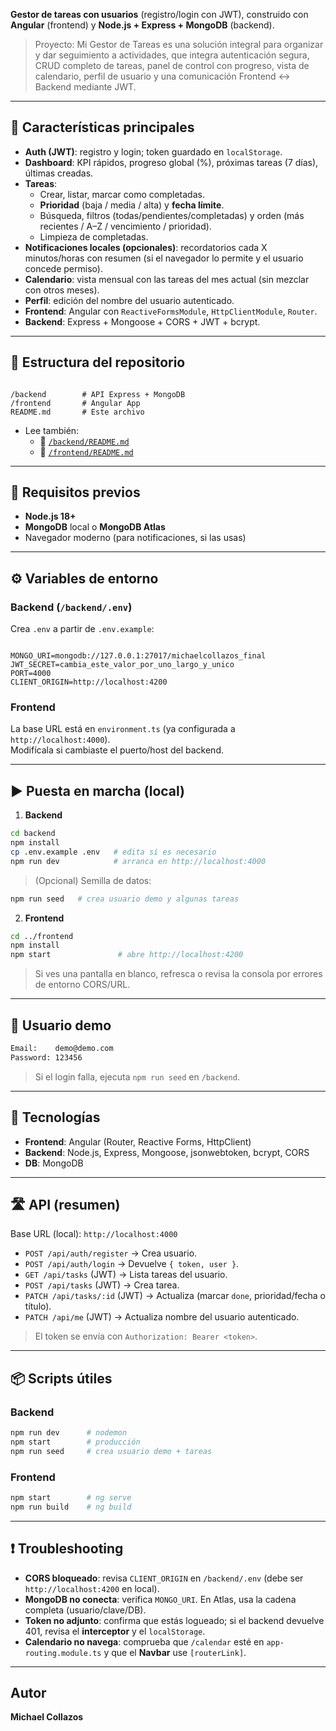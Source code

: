 
**Gestor de tareas con usuarios** (registro/login con JWT), construido con **Angular** (frontend) y **Node.js + Express + MongoDB** (backend).

> Proyecto: Mi Gestor de Tareas es una solución integral para organizar y dar seguimiento a actividades, que integra autenticación segura, CRUD completo de tareas, panel de control con progreso, vista de calendario, perfil de usuario y una comunicación Frontend ↔ Backend mediante JWT.
---

## 🚀 Características principales

- **Auth (JWT)**: registro y login; token guardado en `localStorage`.
- **Dashboard**: KPI rápidos, progreso global (%), próximas tareas (7 días), últimas creadas.
- **Tareas**:
  - Crear, listar, marcar como completadas.
  - **Prioridad** (baja / media / alta) y **fecha límite**.
  - Búsqueda, filtros (todas/pendientes/completadas) y orden (más recientes / A–Z / vencimiento / prioridad).
  - Limpieza de completadas.
- **Notificaciones locales (opcionales)**: recordatorios cada X minutos/horas con resumen (si el navegador lo permite y el usuario concede permiso).
- **Calendario**: vista mensual con las tareas del mes actual (sin mezclar con otros meses).
- **Perfil**: edición del nombre del usuario autenticado.
- **Frontend**: Angular con `ReactiveFormsModule`, `HttpClientModule`, `Router`.
- **Backend**: Express + Mongoose + CORS + JWT + bcrypt.

---

## 🧱 Estructura del repositorio

```

/backend        # API Express + MongoDB
/frontend       # Angular App
README.md       # Este archivo

```

- Lee también:
  - 📄 [`/backend/README.md`](backend/README.md)
  - 📄 [`/frontend/README.md`](frontend/README.md)

---

## 🔧 Requisitos previos

- **Node.js 18+**  
- **MongoDB** local o **MongoDB Atlas**
- Navegador moderno (para notificaciones, si las usas)

---

## ⚙️ Variables de entorno

### Backend (`/backend/.env`)
Crea `.env` a partir de `.env.example`:

```

MONGO_URI=mongodb://127.0.0.1:27017/michaelcollazos_final
JWT_SECRET=cambia_este_valor_por_uno_largo_y_unico
PORT=4000
CLIENT_ORIGIN=http://localhost:4200

````

### Frontend
La base URL está en `environment.ts` (ya configurada a `http://localhost:4000`).  
Modifícala si cambiaste el puerto/host del backend.

---

## ▶️ Puesta en marcha (local)

1) **Backend**
```bash
cd backend
npm install
cp .env.example .env   # edita si es necesario
npm run dev            # arranca en http://localhost:4000
````

> (Opcional) Semilla de datos:

```bash
npm run seed   # crea usuario demo y algunas tareas
```

2. **Frontend**

```bash
cd ../frontend
npm install
npm start               # abre http://localhost:4200
```

> Si ves una pantalla en blanco, refresca o revisa la consola por errores de entorno CORS/URL.

---

## 🔑 Usuario demo

```txt
Email:    demo@demo.com
Password: 123456
```

> Si el login falla, ejecuta `npm run seed` en `/backend`.

---

## 🧩 Tecnologías

* **Frontend**: Angular (Router, Reactive Forms, HttpClient)
* **Backend**: Node.js, Express, Mongoose, jsonwebtoken, bcrypt, CORS
* **DB**: MongoDB

---

## 🛣️ API (resumen)

Base URL (local): `http://localhost:4000`

* `POST /api/auth/register` → Crea usuario.
* `POST /api/auth/login` → Devuelve `{ token, user }`.
* `GET /api/tasks` (JWT) → Lista tareas del usuario.
* `POST /api/tasks` (JWT) → Crea tarea.
* `PATCH /api/tasks/:id` (JWT) → Actualiza (marcar `done`, prioridad/fecha o título).
* `PATCH /api/me` (JWT) → Actualiza nombre del usuario autenticado.

> El token se envía con `Authorization: Bearer <token>`.

---

## 📦 Scripts útiles

### Backend

```bash
npm run dev      # nodemon
npm start        # producción
npm run seed     # crea usuario demo + tareas
```

### Frontend

```bash
npm start        # ng serve
npm run build    # ng build
```

---

## ❗ Troubleshooting

* **CORS bloqueado**: revisa `CLIENT_ORIGIN` en `/backend/.env` (debe ser `http://localhost:4200` en local).
* **MongoDB no conecta**: verifica `MONGO_URI`. En Atlas, usa la cadena completa (usuario/clave/DB).
* **Token no adjunto**: confirma que estás logueado; si el backend devuelve 401, revisa el **interceptor** y el `localStorage`.
* **Calendario no navega**: comprueba que `/calendar` esté en `app-routing.module.ts` y que el **Navbar** use `[routerLink]`.

---

## Autor
**Michael Collazos**

